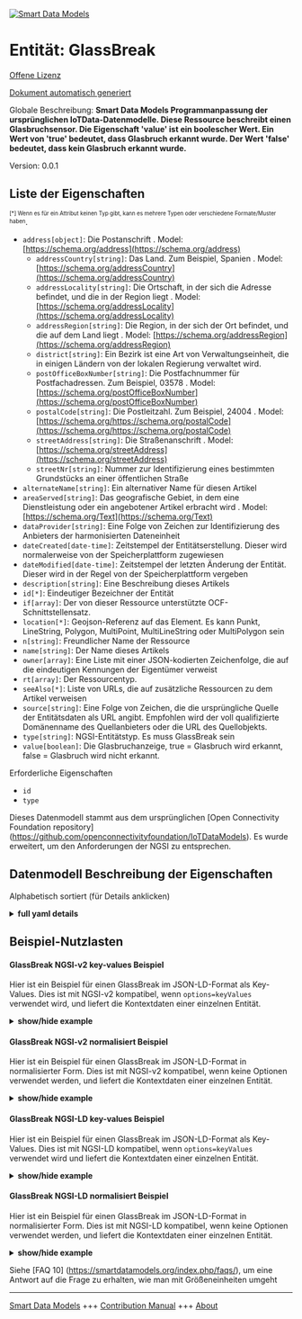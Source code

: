 <!-- 10-Header -->    
[![Smart Data Models](https://smartdatamodels.org/wp-content/uploads/2022/01/SmartDataModels_logo.png "Logo")](https://smartdatamodels.org)    
Entität: GlassBreak    
===================<!-- /10-Header -->    
<!-- 15-License -->    
[Offene Lizenz](https://github.com/smart-data-models//dataModel.OCF/blob/master/GlassBreak/LICENSE.md)    
[Dokument automatisch generiert](https://docs.google.com/presentation/d/e/2PACX-1vTs-Ng5dIAwkg91oTTUdt8ua7woBXhPnwavZ0FxgR8BsAI_Ek3C5q97Nd94HS8KhP-r_quD4H0fgyt3/pub?start=false&loop=false&delayms=3000#slide=id.gb715ace035_0_60)    
<!-- /15-License -->    
<!-- 20-Description -->    
Globale Beschreibung: **Smart Data Models Programmanpassung der ursprünglichen IoTData-Datenmodelle. Diese Ressource beschreibt einen Glasbruchsensor. Die Eigenschaft 'value' ist ein boolescher Wert. Ein Wert von 'true' bedeutet, dass Glasbruch erkannt wurde. Der Wert 'false' bedeutet, dass kein Glasbruch erkannt wurde.**    
Version: 0.0.1    
<!-- /20-Description -->    
<!-- 30-PropertiesList -->    
## Liste der Eigenschaften    
<sup><sub>[*] Wenn es für ein Attribut keinen Typ gibt, kann es mehrere Typen oder verschiedene Formate/Muster haben</sub></sup>.    
- `address[object]`: Die Postanschrift  . Model: [https://schema.org/address](https://schema.org/address)	- `addressCountry[string]`: Das Land. Zum Beispiel, Spanien  . Model: [https://schema.org/addressCountry](https://schema.org/addressCountry)    
	- `addressLocality[string]`: Die Ortschaft, in der sich die Adresse befindet, und die in der Region liegt  . Model: [https://schema.org/addressLocality](https://schema.org/addressLocality)    
	- `addressRegion[string]`: Die Region, in der sich der Ort befindet, und die auf dem Land liegt  . Model: [https://schema.org/addressRegion](https://schema.org/addressRegion)    
	- `district[string]`: Ein Bezirk ist eine Art von Verwaltungseinheit, die in einigen Ländern von der lokalen Regierung verwaltet wird.      
	- `postOfficeBoxNumber[string]`: Die Postfachnummer für Postfachadressen. Zum Beispiel, 03578  . Model: [https://schema.org/postOfficeBoxNumber](https://schema.org/postOfficeBoxNumber)    
	- `postalCode[string]`: Die Postleitzahl. Zum Beispiel, 24004  . Model: [https://schema.org/https://schema.org/postalCode](https://schema.org/https://schema.org/postalCode)    
	- `streetAddress[string]`: Die Straßenanschrift  . Model: [https://schema.org/streetAddress](https://schema.org/streetAddress)    
	- `streetNr[string]`: Nummer zur Identifizierung eines bestimmten Grundstücks an einer öffentlichen Straße      
- `alternateName[string]`: Ein alternativer Name für diesen Artikel  - `areaServed[string]`: Das geografische Gebiet, in dem eine Dienstleistung oder ein angebotener Artikel erbracht wird  . Model: [https://schema.org/Text](https://schema.org/Text)- `dataProvider[string]`: Eine Folge von Zeichen zur Identifizierung des Anbieters der harmonisierten Dateneinheit  - `dateCreated[date-time]`: Zeitstempel der Entitätserstellung. Dieser wird normalerweise von der Speicherplattform zugewiesen  - `dateModified[date-time]`: Zeitstempel der letzten Änderung der Entität. Dieser wird in der Regel von der Speicherplattform vergeben  - `description[string]`: Eine Beschreibung dieses Artikels  - `id[*]`: Eindeutiger Bezeichner der Entität  - `if[array]`: Der von dieser Ressource unterstützte OCF-Schnittstellensatz.  - `location[*]`: Geojson-Referenz auf das Element. Es kann Punkt, LineString, Polygon, MultiPoint, MultiLineString oder MultiPolygon sein  - `n[string]`: Freundlicher Name der Ressource  - `name[string]`: Der Name dieses Artikels  - `owner[array]`: Eine Liste mit einer JSON-kodierten Zeichenfolge, die auf die eindeutigen Kennungen der Eigentümer verweist  - `rt[array]`: Der Ressourcentyp.  - `seeAlso[*]`: Liste von URLs, die auf zusätzliche Ressourcen zu dem Artikel verweisen  - `source[string]`: Eine Folge von Zeichen, die die ursprüngliche Quelle der Entitätsdaten als URL angibt. Empfohlen wird der voll qualifizierte Domänenname des Quellanbieters oder die URL des Quellobjekts.  - `type[string]`: NGSI-Entitätstyp. Es muss GlassBreak sein  - `value[boolean]`: Die Glasbruchanzeige, true = Glasbruch wird erkannt, false = Glasbruch wird nicht erkannt.  <!-- /30-PropertiesList -->    
<!-- 35-RequiredProperties -->    
Erforderliche Eigenschaften    
- `id`  - `type`  <!-- /35-RequiredProperties -->    
<!-- 40-RequiredProperties -->    
Dieses Datenmodell stammt aus dem ursprünglichen [Open Connectivity Foundation repository] (https://github.com/openconnectivityfoundation/IoTDataModels). Es wurde erweitert, um den Anforderungen der NGSI zu entsprechen.    
<!-- /40-RequiredProperties -->    
<!-- 50-DataModelHeader -->    
## Datenmodell Beschreibung der Eigenschaften    
Alphabetisch sortiert (für Details anklicken)    
<!-- /50-DataModelHeader -->    
<!-- 60-ModelYaml -->    
<details><summary><strong>full yaml details</strong></summary>      
```yaml    
GlassBreak:      
  description: Smart Data Models Program adaptation of the original IoTData data Models. This Resource describes a glass break sensor. The Property 'value' is a boolean. A value of 'true' means that glass break has been sensed. A value of 'false' means that glass break not been sensed.      
  properties:      
    address:      
      description: The mailing address      
      properties:      
        addressCountry:      
          description: 'The country. For example, Spain'      
          type: string      
          x-ngsi:      
            model: https://schema.org/addressCountry      
            type: Property      
        addressLocality:      
          description: 'The locality in which the street address is, and which is in the region'      
          type: string      
          x-ngsi:      
            model: https://schema.org/addressLocality      
            type: Property      
        addressRegion:      
          description: 'The region in which the locality is, and which is in the country'      
          type: string      
          x-ngsi:      
            model: https://schema.org/addressRegion      
            type: Property      
        district:      
          description: 'A district is a type of administrative division that, in some countries, is managed by the local government'      
          type: string      
          x-ngsi:      
            type: Property      
        postOfficeBoxNumber:      
          description: 'The post office box number for PO box addresses. For example, 03578'      
          type: string      
          x-ngsi:      
            model: https://schema.org/postOfficeBoxNumber      
            type: Property      
        postalCode:      
          description: 'The postal code. For example, 24004'      
          type: string      
          x-ngsi:      
            model: https://schema.org/https://schema.org/postalCode      
            type: Property      
        streetAddress:      
          description: The street address      
          type: string      
          x-ngsi:      
            model: https://schema.org/streetAddress      
            type: Property      
        streetNr:      
          description: Number identifying a specific property on a public street      
          type: string      
          x-ngsi:      
            type: Property      
      type: object      
      x-ngsi:      
        model: https://schema.org/address      
        type: Property      
    alternateName:      
      description: An alternative name for this item      
      type: string      
      x-ngsi:      
        type: Property      
    areaServed:      
      description: The geographic area where a service or offered item is provided      
      type: string      
      x-ngsi:      
        model: https://schema.org/Text      
        type: Property      
    dataProvider:      
      description: A sequence of characters identifying the provider of the harmonised data entity      
      type: string      
      x-ngsi:      
        type: Property      
    dateCreated:      
      description: Entity creation timestamp. This will usually be allocated by the storage platform      
      format: date-time      
      type: string      
      x-ngsi:      
        type: Property      
    dateModified:      
      description: Timestamp of the last modification of the entity. This will usually be allocated by the storage platform      
      format: date-time      
      type: string      
      x-ngsi:      
        type: Property      
    description:      
      description: A description of this item      
      type: string      
      x-ngsi:      
        type: Property      
    id:      
      anyOf:      
        - description: Identifier format of any NGSI entity      
          maxLength: 256      
          minLength: 1      
          pattern: ^[\w\-\.\{\}\$\+\*\[\]`|~^@!,:\\]+$      
          type: string      
          x-ngsi:      
            type: Property      
        - description: Identifier format of any NGSI entity      
          format: uri      
          type: string      
          x-ngsi:      
            type: Property      
      description: Unique identifier of the entity      
      x-ngsi:      
        type: Property      
    if:      
      description: The OCF Interface set supported by this Resource.      
      items:      
        enum:      
          - oic.if.s      
          - oic.if.baseline      
        type: string      
      minItems: 2      
      readOnly: true      
      type: array      
      uniqueItems: true      
      x-ngsi:      
        type: Property      
    location:      
      description: 'Geojson reference to the item. It can be Point, LineString, Polygon, MultiPoint, MultiLineString or MultiPolygon'      
      oneOf:      
        - description: Geojson reference to the item. Point      
          properties:      
            bbox:      
              items:      
                type: number      
              minItems: 4      
              type: array      
            coordinates:      
              items:      
                type: number      
              minItems: 2      
              type: array      
            type:      
              enum:      
                - Point      
              type: string      
          required:      
            - type      
            - coordinates      
          title: GeoJSON Point      
          type: object      
          x-ngsi:      
            type: GeoProperty      
        - description: Geojson reference to the item. LineString      
          properties:      
            bbox:      
              items:      
                type: number      
              minItems: 4      
              type: array      
            coordinates:      
              items:      
                items:      
                  type: number      
                minItems: 2      
                type: array      
              minItems: 2      
              type: array      
            type:      
              enum:      
                - LineString      
              type: string      
          required:      
            - type      
            - coordinates      
          title: GeoJSON LineString      
          type: object      
          x-ngsi:      
            type: GeoProperty      
        - description: Geojson reference to the item. Polygon      
          properties:      
            bbox:      
              items:      
                type: number      
              minItems: 4      
              type: array      
            coordinates:      
              items:      
                items:      
                  items:      
                    type: number      
                  minItems: 2      
                  type: array      
                minItems: 4      
                type: array      
              type: array      
            type:      
              enum:      
                - Polygon      
              type: string      
          required:      
            - type      
            - coordinates      
          title: GeoJSON Polygon      
          type: object      
          x-ngsi:      
            type: GeoProperty      
        - description: Geojson reference to the item. MultiPoint      
          properties:      
            bbox:      
              items:      
                type: number      
              minItems: 4      
              type: array      
            coordinates:      
              items:      
                items:      
                  type: number      
                minItems: 2      
                type: array      
              type: array      
            type:      
              enum:      
                - MultiPoint      
              type: string      
          required:      
            - type      
            - coordinates      
          title: GeoJSON MultiPoint      
          type: object      
          x-ngsi:      
            type: GeoProperty      
        - description: Geojson reference to the item. MultiLineString      
          properties:      
            bbox:      
              items:      
                type: number      
              minItems: 4      
              type: array      
            coordinates:      
              items:      
                items:      
                  items:      
                    type: number      
                  minItems: 2      
                  type: array      
                minItems: 2      
                type: array      
              type: array      
            type:      
              enum:      
                - MultiLineString      
              type: string      
          required:      
            - type      
            - coordinates      
          title: GeoJSON MultiLineString      
          type: object      
          x-ngsi:      
            type: GeoProperty      
        - description: Geojson reference to the item. MultiLineString      
          properties:      
            bbox:      
              items:      
                type: number      
              minItems: 4      
              type: array      
            coordinates:      
              items:      
                items:      
                  items:      
                    items:      
                      type: number      
                    minItems: 2      
                    type: array      
                  minItems: 4      
                  type: array      
                type: array      
              type: array      
            type:      
              enum:      
                - MultiPolygon      
              type: string      
          required:      
            - type      
            - coordinates      
          title: GeoJSON MultiPolygon      
          type: object      
          x-ngsi:      
            type: GeoProperty      
      x-ngsi:      
        type: GeoProperty      
    n:      
      description: Friendly name of the Resource      
      maxLength: 64      
      readOnly: true      
      type: string      
      x-ngsi:      
        type: Property      
    name:      
      description: The name of this item      
      type: string      
      x-ngsi:      
        type: Property      
    owner:      
      description: A List containing a JSON encoded sequence of characters referencing the unique Ids of the owner(s)      
      items:      
        anyOf:      
          - description: Identifier format of any NGSI entity      
            maxLength: 256      
            minLength: 1      
            pattern: ^[\w\-\.\{\}\$\+\*\[\]`|~^@!,:\\]+$      
            type: string      
            x-ngsi:      
              type: Property      
          - description: Identifier format of any NGSI entity      
            format: uri      
            type: string      
            x-ngsi:      
              type: Property      
        description: Unique identifier of the entity      
        x-ngsi:      
          type: Property      
      type: array      
      x-ngsi:      
        type: Property      
    rt:      
      description: The Resource Type.      
      items:      
        enum:      
          - oic.r.sensor.glassbreak      
        maxLength: 64      
        type: string      
      minItems: 1      
      readOnly: true      
      type: array      
      uniqueItems: true      
      x-ngsi:      
        type: Property      
    seeAlso:      
      description: list of uri pointing to additional resources about the item      
      oneOf:      
        - items:      
            format: uri      
            type: string      
          minItems: 1      
          type: array      
        - format: uri      
          type: string      
      x-ngsi:      
        type: Property      
    source:      
      description: 'A sequence of characters giving the original source of the entity data as a URL. Recommended to be the fully qualified domain name of the source provider, or the URL to the source object'      
      type: string      
      x-ngsi:      
        type: Property      
    type:      
      description: NGSI entity type. It has to be GlassBreak      
      enum:      
        - GlassBreak      
      type: string      
      x-ngsi:      
        type: Property      
    value:      
      description: 'The glassbreak indication, true = glass break sensed, false = glass break not sensed.'      
      readOnly: true      
      type: boolean      
      x-ngsi:      
        type: Property      
  required:      
    - id      
    - type      
  type: object      
  x-derived-from: https://github.com/OpenInterConnect/IoTDataModels/blob/master/GlassBreakResURI.swagger.json      
  x-disclaimer: 'Redistribution and use in source and binary forms, with or without modification, are permitted  provided that the license conditions are met. Copyleft (c) 2022 Contributors to Smart Data Models Program'      
  x-license-url: https://github.com/smart-data-models/dataModel.OCF/blob/master/GlassBreak/LICENSE.md      
  x-model-schema: https://smart-data-models.github.io/dataModel.IoTDataModels/GlassBreak/schema.json      
  x-model-tags: OCF      
  x-version: 0.0.1      
```    
</details>      
<!-- /60-ModelYaml -->    
<!-- 70-MiddleNotes -->    
<!-- /70-MiddleNotes -->    
<!-- 80-Examples -->    
## Beispiel-Nutzlasten    
#### GlassBreak NGSI-v2 key-values Beispiel    
Hier ist ein Beispiel für einen GlassBreak im JSON-LD-Format als Key-Values. Dies ist mit NGSI-v2 kompatibel, wenn `options=keyValues` verwendet wird, und liefert die Kontextdaten einer einzelnen Entität.    
<details><summary><strong>show/hide example</strong></summary>      
```json  
{  
  "id": "urn:ngsi-ld:GlassBreak:id:ITVG:10465267",  
  "dateCreated": "1976-09-25T15:44:38Z",  
  "dateModified": "1984-11-13T20:38:56Z",  
  "source": "Trip morning probably environmental spring his.",  
  "name": "Good war west way. Day when tend. Others better create reveal.",  
  "alternateName": "Into protect stuff rather thing. Play ",  
  "description": "Subject budget b",  
  "dataProvider": "Meeting difference still speak market instead. Close word nor describe chance carry. Attention hear tough professor.",  
  "owner": [  
    "urn:ngsi-ld:GlassBreak:items:TXNU:21334401",  
    "urn:ngsi-ld:GlassBreak:items:IANL:21085989"  
  ],  
  "seeAlso": [  
    "urn:ngsi-ld:GlassBreak:items:VGVC:09832274"  
  ],  
  "location": {  
    "type": "Point",  
    "coordinates": [  
      14.1631575,  
      -20.590702  
    ]  
  },  
  "address": {  
    "streetAddress": "Approach reduce that hand somebody Mr.",  
    "addressLocality": "Assume and green sometimes little both.",  
    "addressRegion": "Campaign any right class read pressure lot worker. Study amount increase option alone.",  
    "addressCountry": "Surface clear ahead technology.",  
    "postalCode": "Receive under kind identify yard. ",  
    "postOfficeBoxNumber": "Think easy mind inside start likely tell. Add character Congress speech manage marriage right. Almost though decade.",  
    "streetNr": "Produce send current staff air offer here ok. Carry reflect fly work. Among blood he attorney.",  
    "district": "Growth point leader so billion decade deep."  
  },  
  "areaServed": "Do so alone she property issue light effect.",  
  "rt": [  
    "oic.r.sensor.glassbreak"  
  ],  
  "value": true,  
  "n": "Rule family similar field indeed.",  
  "if": [  
    "oic.if.s",  
    "oic.if.baseline"  
  ],  
  "type": "GlassBreak"  
}  
```  
</details>    
#### GlassBreak NGSI-v2 normalisiert Beispiel    
Hier ist ein Beispiel für einen GlassBreak im JSON-LD-Format in normalisierter Form. Dies ist mit NGSI-v2 kompatibel, wenn keine Optionen verwendet werden, und liefert die Kontextdaten einer einzelnen Entität.    
<details><summary><strong>show/hide example</strong></summary>      
```json  
{  
  "id": "urn:ngsi-ld:GlassBreak:id:ITVG:10465267",  
  "dateCreated": {  
    "type": "DateTime",  
    "value": "1976-09-25T15:44:38Z"  
  },  
  "dateModified": {  
    "type": "DateTime",  
    "value": "1984-11-13T20:38:56Z"  
  },  
  "source": {  
    "type": "Text",  
    "value": "Trip morning probably environmental spring his."  
  },  
  "name": {  
    "type": "Text",  
    "value": "Good war west way. Day when tend. Others better create reveal."  
  },  
  "alternateName": {  
    "type": "Text",  
    "value": "Into protect stuff rather thing. Play "  
  },  
  "description": {  
    "type": "Text",  
    "value": "Subject budget b"  
  },  
  "dataProvider": {  
    "type": "Text",  
    "value": "Meeting difference still speak market instead. Close word nor describe chance carry. Attention hear tough professor."  
  },  
  "owner": {  
    "type": "StructuredValue",  
    "value": [  
      "urn:ngsi-ld:GlassBreak:items:TXNU:21334401",  
      "urn:ngsi-ld:GlassBreak:items:IANL:21085989"  
    ]  
  },  
  "seeAlso": {  
    "type": "StructuredValue",  
    "value": [  
      "urn:ngsi-ld:GlassBreak:items:VGVC:09832274"  
    ]  
  },  
  "location": {  
    "type": "geo:json",  
    "value": {  
      "type": "Point",  
      "coordinates": [  
        14.1631575,  
        -20.590702  
      ]  
    }  
  },  
  "address": {  
    "type": "StructuredValue",  
    "value": {  
      "streetAddress": "Approach reduce that hand somebody Mr.",  
      "addressLocality": "Assume and green sometimes little both.",  
      "addressRegion": "Campaign any right class read pressure lot worker. Study amount increase option alone.",  
      "addressCountry": "Surface clear ahead technology.",  
      "postalCode": "Receive under kind identify yard. ",  
      "postOfficeBoxNumber": "Think easy mind inside start likely tell. Add character Congress speech manage marriage right. Almost though decade.",  
      "streetNr": "Produce send current staff air offer here ok. Carry reflect fly work. Among blood he attorney.",  
      "district": "Growth point leader so billion decade deep."  
    }  
  },  
  "areaServed": {  
    "type": "Text",  
    "value": "Do so alone she property issue light effect."  
  },  
  "rt": {  
    "type": "StructuredValue",  
    "value": [  
      "oic.r.sensor.glassbreak"  
    ]  
  },  
  "value": {  
    "type": "Boolean",  
    "value": true  
  },  
  "n": {  
    "type": "Text",  
    "value": "Rule family similar field indeed."  
  },  
  "if": {  
    "type": "StructuredValue",  
    "value": [  
      "oic.if.s",  
      "oic.if.baseline"  
    ]  
  },  
  "type": "GlassBreak"  
}  
```  
</details>    
#### GlassBreak NGSI-LD key-values Beispiel    
Hier ist ein Beispiel für einen GlassBreak im JSON-LD-Format als Key-Values. Dies ist mit NGSI-LD kompatibel, wenn `options=keyValues` verwendet wird und liefert die Kontextdaten einer einzelnen Entität.    
<details><summary><strong>show/hide example</strong></summary>      
```json  
{  
  "id": "urn:ngsi-ld:GlassBreak:id:ITVG:10465267",  
  "dateCreated": "1976-09-25T15:44:38Z",  
  "dateModified": "1984-11-13T20:38:56Z",  
  "source": "Trip morning probably environmental spring his.",  
  "name": "Good war west way. Day when tend. Others better create reveal.",  
  "alternateName": "Into protect stuff rather thing. Play ",  
  "description": "Subject budget b",  
  "dataProvider": "Meeting difference still speak market instead. Close word nor describe chance carry. Attention hear tough professor.",  
  "owner": [  
    "urn:ngsi-ld:GlassBreak:items:TXNU:21334401",  
    "urn:ngsi-ld:GlassBreak:items:IANL:21085989"  
  ],  
  "seeAlso": [  
    "urn:ngsi-ld:GlassBreak:items:VGVC:09832274"  
  ],  
  "location": {  
    "type": "Point",  
    "coordinates": [  
      14.1631575,  
      -20.590702  
    ]  
  },  
  "address": {  
    "streetAddress": "Approach reduce that hand somebody Mr.",  
    "addressLocality": "Assume and green sometimes little both.",  
    "addressRegion": "Campaign any right class read pressure lot worker. Study amount increase option alone.",  
    "addressCountry": "Surface clear ahead technology.",  
    "postalCode": "Receive under kind identify yard. ",  
    "postOfficeBoxNumber": "Think easy mind inside start likely tell. Add character Congress speech manage marriage right. Almost though decade.",  
    "streetNr": "Produce send current staff air offer here ok. Carry reflect fly work. Among blood he attorney.",  
    "district": "Growth point leader so billion decade deep."  
  },  
  "areaServed": "Do so alone she property issue light effect.",  
  "rt": [  
    "oic.r.sensor.glassbreak"  
  ],  
  "value": true,  
  "n": "Rule family similar field indeed.",  
  "if": [  
    "oic.if.s",  
    "oic.if.baseline"  
  ],  
  "type": "GlassBreak",  
  "@context": [  
    "https://smartdatamodels.org/context.jsonld"  
  ]  
}  
```  
</details>    
#### GlassBreak NGSI-LD normalisiert Beispiel    
Hier ist ein Beispiel für einen GlassBreak im JSON-LD-Format in normalisierter Form. Dies ist mit NGSI-LD kompatibel, wenn keine Optionen verwendet werden, und liefert die Kontextdaten einer einzelnen Entität.    
<details><summary><strong>show/hide example</strong></summary>      
```json  
{  
    "id": "urn:ngsi-ld:GlassBreak:id:ITVG:10465267",  
    "dateCreated": {  
        "type": "Property",  
        "value": {  
            "@type": "DateTime",  
            "@value": "1976-09-25T15:44:38Z"  
        }  
    },  
    "dateModified": {  
        "type": "Property",  
        "value": {  
            "@type": "DateTime",  
            "@value": "1984-11-13T20:38:56Z"  
        }  
    },  
    "source": {  
        "type": "Property",  
        "value": "Trip morning probably environmental spring his."  
    },  
    "name": {  
        "type": "Property",  
        "value": "Good war west way. Day when tend. Others better create reveal."  
    },  
    "alternateName": {  
        "type": "Property",  
        "value": "Into protect stuff rather thing. Play "  
    },  
    "description": {  
        "type": "Property",  
        "value": "Subject budget b"  
    },  
    "dataProvider": {  
        "type": "Property",  
        "value": "Meeting difference still speak market instead. Close word nor describe chance carry. Attention hear tough professor."  
    },  
    "owner": {  
        "type": "Property",  
        "value": [  
            "urn:ngsi-ld:GlassBreak:items:TXNU:21334401",  
            "urn:ngsi-ld:GlassBreak:items:IANL:21085989"  
        ]  
    },  
    "seeAlso": {  
        "type": "Property",  
        "value": [  
            "urn:ngsi-ld:GlassBreak:items:VGVC:09832274"  
        ]  
    },  
    "location": {  
        "type": "GeoProperty",  
        "value": {  
            "type": "Point",  
            "coordinates": [  
                14.1631575,  
                -20.590702  
            ]  
        }  
    },  
    "address": {  
        "type": "Property",  
        "value": {  
            "streetAddress": "Approach reduce that hand somebody Mr.",  
            "addressLocality": "Assume and green sometimes little both.",  
            "addressRegion": "Campaign any right class read pressure lot worker. Study amount increase option alone.",  
            "addressCountry": "Surface clear ahead technology.",  
            "postalCode": "Receive under kind identify yard. ",  
            "postOfficeBoxNumber": "Think easy mind inside start likely tell. Add character Congress speech manage marriage right. Almost though decade.",  
            "streetNr": "Produce send current staff air offer here ok. Carry reflect fly work. Among blood he attorney.",  
            "district": "Growth point leader so billion decade deep."  
        }  
    },  
    "areaServed": {  
        "type": "Property",  
        "value": "Do so alone she property issue light effect."  
    },  
    "rt": {  
        "type": "Property",  
        "value": [  
            "oic.r.sensor.glassbreak"  
        ]  
    },  
    "value": {  
        "type": "Property",  
        "value": true  
    },  
    "n": {  
        "type": "Property",  
        "value": "Rule family similar field indeed."  
    },  
    "if": {  
        "type": "Property",  
        "value": [  
            "oic.if.s",  
            "oic.if.baseline"  
        ]  
    },  
    "type": "GlassBreak",  
    "@context": [  
        "https://smartdatamodels.org/context.jsonld"  
    ]  
}  
```  
</details><!-- /80-Examples -->    
<!-- 90-FooterNotes -->    
<!-- /90-FooterNotes -->    
<!-- 95-Units -->    
Siehe [FAQ 10] (https://smartdatamodels.org/index.php/faqs/), um eine Antwort auf die Frage zu erhalten, wie man mit Größeneinheiten umgeht    
<!-- /95-Units -->    
<!-- 97-LastFooter -->    
---    
[Smart Data Models](https://smartdatamodels.org) +++ [Contribution Manual](https://bit.ly/contribution_manual) +++ [About](https://bit.ly/Introduction_SDM)<!-- /97-LastFooter -->    
